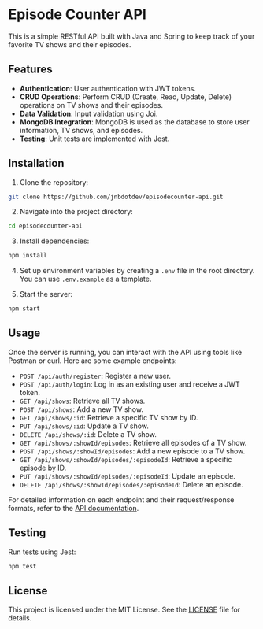 # Episode Counter API

This is a simple RESTful API built with Java and Spring to keep track of your favorite TV shows and their episodes.

## Features

- **Authentication**: User authentication with JWT tokens.
- **CRUD Operations**: Perform CRUD (Create, Read, Update, Delete) operations on TV shows and their episodes.
- **Data Validation**: Input validation using Joi.
- **MongoDB Integration**: MongoDB is used as the database to store user information, TV shows, and episodes.
- **Testing**: Unit tests are implemented with Jest.

## Installation

1. Clone the repository:

```bash
git clone https://github.com/jnbdotdev/episodecounter-api.git
```

2. Navigate into the project directory:

```bash
cd episodecounter-api
```

3. Install dependencies:

```bash
npm install
```

4. Set up environment variables by creating a `.env` file in the root directory. You can use `.env.example` as a template.

5. Start the server:

```bash
npm start
```

## Usage

Once the server is running, you can interact with the API using tools like Postman or curl. Here are some example endpoints:

- `POST /api/auth/register`: Register a new user.
- `POST /api/auth/login`: Log in as an existing user and receive a JWT token.
- `GET /api/shows`: Retrieve all TV shows.
- `POST /api/shows`: Add a new TV show.
- `GET /api/shows/:id`: Retrieve a specific TV show by ID.
- `PUT /api/shows/:id`: Update a TV show.
- `DELETE /api/shows/:id`: Delete a TV show.
- `GET /api/shows/:showId/episodes`: Retrieve all episodes of a TV show.
- `POST /api/shows/:showId/episodes`: Add a new episode to a TV show.
- `GET /api/shows/:showId/episodes/:episodeId`: Retrieve a specific episode by ID.
- `PUT /api/shows/:showId/episodes/:episodeId`: Update an episode.
- `DELETE /api/shows/:showId/episodes/:episodeId`: Delete an episode.

For detailed information on each endpoint and their request/response formats, refer to the [API documentation](API_DOCUMENTATION.md).

## Testing

Run tests using Jest:

```bash
npm test
```

## License

This project is licensed under the MIT License. See the [LICENSE](LICENSE) file for details.
